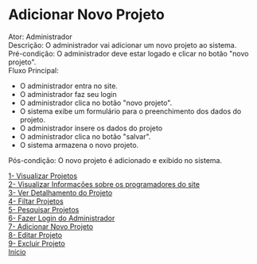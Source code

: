 # Adicionar Novo Projeto
Ator: Administrador<br>
Descrição: O administrador vai adicionar um novo projeto ao sistema.<br>
Pré-condição: O administrador deve estar logado e clicar no botão "novo projeto".<br>
Fluxo Principal:
* O administrador entra no site.
* O administrador faz seu login
* O administrador clica no botão "novo projeto".
* O sistema exibe um formulário para o preenchimento dos dados do projeto.
* O administrador insere os dados do projeto
* O administrador clica no botão "salvar".
* O sistema armazena o novo projeto.

Pós-condição: O novo projeto é adicionado e exibido no sistema.

[1- Visualizar Projetos](https://github.com/nanic1/GTech/blob/main/Casos%20de%20uso/1-%20Visualizar%20Projetos.md)<br>
[2- Visualizar Informações sobre os programadores do site](https://github.com/nanic1/GTech/blob/main/Casos%20de%20uso/2-%20Visualizar%20Informa%C3%A7%C3%B5es%20sobre%20programadores%20do%20site.md)<br>
[3- Ver Detalhamento do Projeto](https://github.com/nanic1/GTech/blob/main/Casos%20de%20uso/3-%20Ver%20detalhamento%20do%20projeto.md)<br>
[4- Filtar Projetos](https://github.com/nanic1/GTech/blob/main/Casos%20de%20uso/4-%20Filtrar%20Projetos.md)<br>
[5- Pesquisar Projetos](https://github.com/nanic1/GTech/blob/main/Casos%20de%20uso/5-%20Pesquisar%20Projetos.md)<br>
[6- Fazer Login do Administrador](https://github.com/nanic1/GTech/blob/main/Casos%20de%20uso/6-%20Fazer%20Login%20do%20Administrador.md)<br>
[7- Adicionar Novo Projeto](https://github.com/nanic1/GTech/blob/main/Casos%20de%20uso/7-%20Adicionar%20Novo%20Projeto.md)<br>
[8- Editar Projeto](https://github.com/nanic1/GTech/blob/main/Casos%20de%20uso/8-%20Editar%20Projeto.md)<br>
[9- Excluir Projeto](https://github.com/nanic1/GTech/blob/main/Casos%20de%20uso/9-%20Excluir%20Projeto.md)<br>
[Início](https://github.com/nanic1/GTech)
